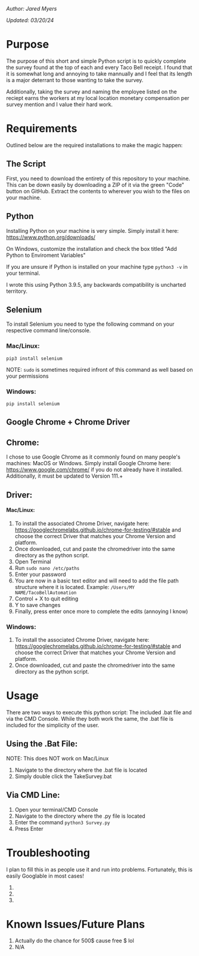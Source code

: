 *Author: Jared Myers*

*Updated: 03/20/24*

# Purpose

The purpose of this short and simple Python script is to quickly complete the survey found at the top of each and every Taco Bell receipt. I found that it is somewhat long and annoying to take mannually and I feel that its length is a major deterrant to those wanting to take the survey.

Additionally, taking the survey and naming the employee listed on the reciept earns the workers at my local location monetary compensation per survey mention and I value their hard work.

# Requirements

Outlined below are the required installations to make the magic happen:
## The Script
First, you need to download the entirety of this repository to your machine. This can be down easily by downloading a ZIP of it via the green "Code" button on GitHub. Extract the contents to wherever you wish to the files on your machine.

## Python
Installing Python on your machine is very simple. Simply install it here: https://www.python.org/downloads/ 

On Windows, customize the installation and check the box titled "Add Python to Enviroment Variables"

If you are unsure if Python is installed on your machine type ```python3 -v``` in your terminal. 

I wrote this using Python 3.9.5, any backwards compatibility is uncharted territory.

## Selenium
To install Selenium you need to type the following command on your respective command line/console.

### Mac/Linux:
```pip3 install selenium```

NOTE: ```sudo``` is sometimes required infront of this command as well based on your permissions

### Windows: 
```pip install selenium```
## Google Chrome + Chrome Driver
## Chrome:

I chose to use Google Chrome as it commonly found on many people's machines: MacOS or Windows. 
Simply install Google Chrome here: https://www.google.com/chrome/ if you do not already have it installed.
Additionally, it must be updated to Version 111.+

## Driver: 

#### Mac/Linux:

1. To install the associated Chrome Driver, navigate here: https://googlechromelabs.github.io/chrome-for-testing/#stable and choose the correct Driver that matches your Chrome Version and platform. 
2. Once downloaded, cut and paste the chromedriver into the same directory as the python script.
3. Open Terminal
4. Run ```sudo nano /etc/paths```
5. Enter your password
6. You are now in a basic text editor and will need to add the file path structure where it is located. 
Example: ```/Users/MY NAME/TacoBellAutomation```
7. Control + X to quit editing
8. Y to save changes
9. Finally, press enter once more to complete the edits (annoying I know)

### Windows:

1. To install the associated Chrome Driver, navigate here: https://googlechromelabs.github.io/chrome-for-testing/#stable and choose the correct Driver that matches your Chrome Version and platform. 
2. Once downloaded, cut and paste the chromedriver into the same directory as the python script.

# Usage

There are two ways to execute this python script: The included .bat file and via the CMD Console. While they both work the same, the .bat file is included for the simplicity of the user.

## Using the .Bat File:
NOTE: This does NOT work on Mac/Linux
 1. Navigate to the directory where the .bat file is located
 2. Simply double click the TakeSurvey.bat
 
## Via CMD Line:
1. Open your terminal/CMD Console
2. Navigate to the directory where the .py file is located
3. Enter the command 
```python3 Survey.py```
4. Press Enter

# Troubleshooting
I plan to fill this in as people use it and run into problems. Fortunately, this is easily Googlable in most cases!

1.
2.
3.

# Known Issues/Future Plans
1. Actually do the chance for 500$ cause free $ lol
2. N/A
